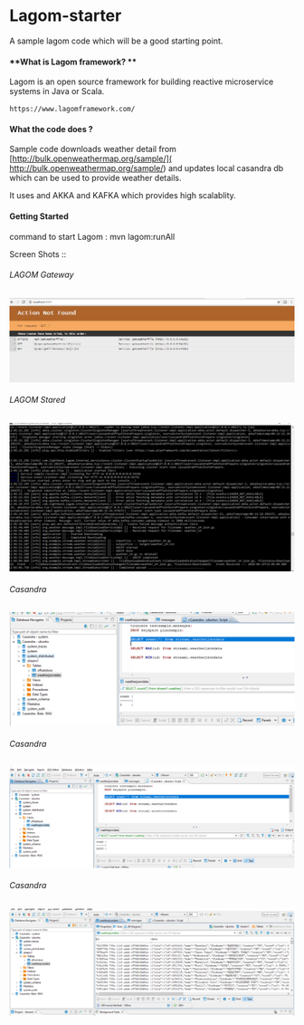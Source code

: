 # Lagom-starter
   A sample lagom code which will be a good starting point.
####  **What is Lagom framework? **

  Lagom is an open source framework for building reactive microservice systems in Java or Scala.
	
	https://www.lagomframework.com/

#### **What the code does ?**
Sample code downloads  weather detail from [http://bulk.openweathermap.org/sample/]( http://bulk.openweathermap.org/sample/) and updates local casandra db which can be used to provide weather details.

It uses and AKKA and KAFKA which provides high scalablity.


#### Getting Started

command to start Lagom : mvn lagom:runAll

Screen Shots ::

###### LAGOM Gateway


![LAGOM Gateway](/screenshot/Gateway.PNG)

###### LAGOM Stared

![LAGOM Stared](/screenshot/lagomLog.PNG)


###### Casandra 

![Casandra](/screenshot/Casandra1.PNG)

###### Casandra 

![Casandra](/screenshot/Casandra2.PNG)

###### Casandra 

![Casandra](/screenshot/Casandra3.PNG)